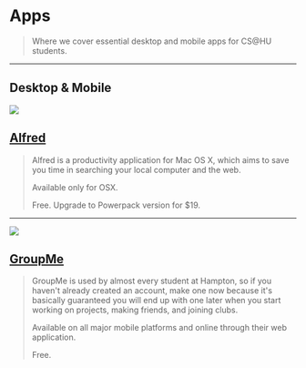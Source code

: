# Apps

> Where we cover essential desktop and mobile apps for CS@HU students.

---

## Desktop & Mobile

![](http://c0736882.cdn.cloudfiles.rackspacecloud.com/alfred.png)

## [Alfred](http://www.alfredapp.com/)

> Alfred is a productivity application for Mac OS X, which aims to save you time in searching your local computer and the web.
>
> Available only for OSX.
>
> Free. Upgrade to Powerpack version for $19.

---

![](https://groupme.com/images/logo.png)

## [GroupMe](https://groupme.com/)

> GroupMe is used by almost every student at Hampton, so if you haven't already created an account, make one now because it's basically guaranteed you will end up with one later when you start working on projects, making friends, and joining clubs.
>
> Available on all major mobile platforms and online through their web application.
>
> Free.

